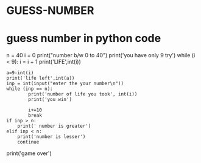 # GUESS-NUMBER
# guess number in python code 
n = 40
i = 0
print("number b/w 0 to 40")
print('you have only 9 try')
while (i < 9):
    i = i + 1
    print('LIFE',int(i))

    a=9-int(i)
    print('life left',int(a))
    inp = int(input("enter the your number\n"))
    while (inp == n):
            print('number of life you took', int(i))
            print('you win')

            i+=10
            break
    if inp > n:
        print(' number is greater')
    elif inp < n:
        print('number is lesser')
        continue
print('game over')



